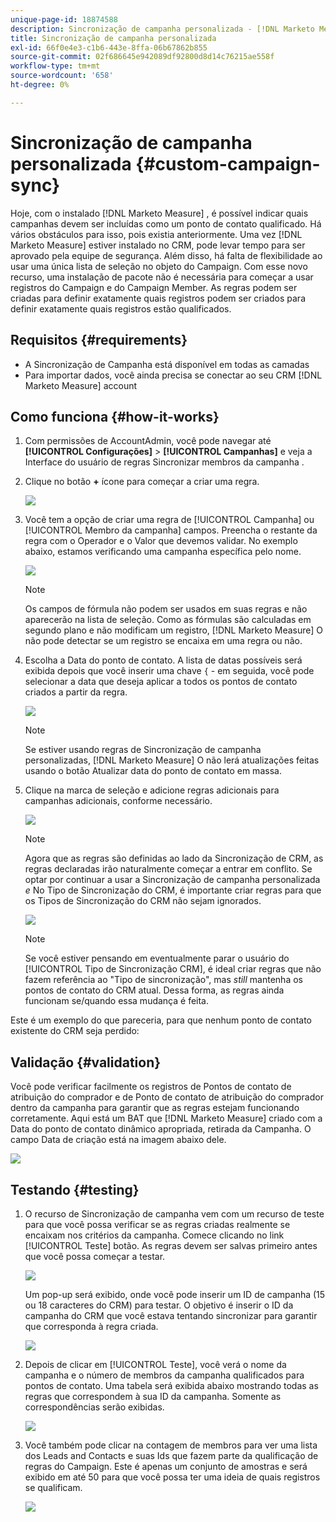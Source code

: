 ```yaml
---
unique-page-id: 18874588
description: Sincronização de campanha personalizada - [!DNL Marketo Measure] - Documentação do produto
title: Sincronização de campanha personalizada
exl-id: 66f0e4e3-c1b6-443e-8ffa-06b67862b855
source-git-commit: 02f686645e942089df92800d8d14c76215ae558f
workflow-type: tm+mt
source-wordcount: '658'
ht-degree: 0%

---
```


# Sincronização de campanha personalizada {#custom-campaign-sync}

Hoje, com o instalado [!DNL Marketo Measure] , é possível indicar quais campanhas devem ser incluídas como um ponto de contato qualificado. Há vários obstáculos para isso, pois existia anteriormente. Uma vez [!DNL Marketo Measure] estiver instalado no CRM, pode levar tempo para ser aprovado pela equipe de segurança. Além disso, há falta de flexibilidade ao usar uma única lista de seleção no objeto do Campaign. Com esse novo recurso, uma instalação de pacote não é necessária para começar a usar registros do Campaign e do Campaign Member. As regras podem ser criadas para definir exatamente quais registros podem ser criados para definir exatamente quais registros estão qualificados.

## Requisitos {#requirements}

* A Sincronização de Campanha está disponível em todas as camadas
* Para importar dados, você ainda precisa se conectar ao seu CRM [!DNL Marketo Measure] account

## Como funciona {#how-it-works}

1. Com permissões de AccountAdmin, você pode navegar até **[!UICONTROL Configurações]** > **[!UICONTROL Campanhas]** e veja a Interface do usuário de regras Sincronizar membros da campanha .
1. Clique no botão **+** ícone para começar a criar uma regra.

   ![](assets/1-1.png)

1. Você tem a opção de criar uma regra de [!UICONTROL Campanha] ou [!UICONTROL Membro da campanha] campos. Preencha o restante da regra com o Operador e o Valor que devemos validar. No exemplo abaixo, estamos verificando uma campanha específica pelo nome.

   ![](assets/2-1.png)

   >[!NOTE]
   >
   >Os campos de fórmula não podem ser usados em suas regras e não aparecerão na lista de seleção. Como as fórmulas são calculadas em segundo plano e não modificam um registro, [!DNL Marketo Measure] O não pode detectar se um registro se encaixa em uma regra ou não.

1. Escolha a Data do ponto de contato. A lista de datas possíveis será exibida depois que você inserir uma chave `{` - em seguida, você pode selecionar a data que deseja aplicar a todos os pontos de contato criados a partir da regra.

   ![](assets/3-1.png)

   >[!NOTE]
   >
   >Se estiver usando regras de Sincronização de campanha personalizadas, [!DNL Marketo Measure] O não lerá atualizações feitas usando o botão Atualizar data do ponto de contato em massa.

1. Clique na marca de seleção e adicione regras adicionais para campanhas adicionais, conforme necessário.

   ![](assets/4-1.png)

   >[!NOTE]
   >
   >Agora que as regras são definidas ao lado da Sincronização de CRM, as regras declaradas irão naturalmente começar a entrar em conflito. Se optar por continuar a usar a Sincronização de campanha personalizada _e_ No Tipo de Sincronização do CRM, é importante criar regras para que os Tipos de Sincronização do CRM não sejam ignorados.

   ![](assets/5-1.png)

   >[!NOTE]
   >
   >Se você estiver pensando em eventualmente parar o usuário do [!UICONTROL Tipo de Sincronização CRM], é ideal criar regras que não fazem referência ao &quot;Tipo de sincronização&quot;, mas _still_ mantenha os pontos de contato do CRM atual. Dessa forma, as regras ainda funcionam se/quando essa mudança é feita.

Este é um exemplo do que pareceria, para que nenhum ponto de contato existente do CRM seja perdido:

## Validação {#validation}

Você pode verificar facilmente os registros de Pontos de contato de atribuição do comprador e de Ponto de contato de atribuição do comprador dentro da campanha para garantir que as regras estejam funcionando corretamente. Aqui está um BAT que [!DNL Marketo Measure] criado com a Data do ponto de contato dinâmico apropriada, retirada da Campanha. O campo Data de criação está na imagem abaixo dele.

![](assets/6-1.png)

## Testando {#testing}

1. O recurso de Sincronização de campanha vem com um recurso de teste para que você possa verificar se as regras criadas realmente se encaixam nos critérios da campanha. Comece clicando no link [!UICONTROL Teste] botão. As regras devem ser salvas primeiro antes que você possa começar a testar.

   ![](assets/7-1.png)

   Um pop-up será exibido, onde você pode inserir um ID de campanha (15 ou 18 caracteres do CRM) para testar. O objetivo é inserir o ID da campanha do CRM que você estava tentando sincronizar para garantir que corresponda à regra criada.

   ![](assets/8-1.png)

1. Depois de clicar em [!UICONTROL Teste], você verá o nome da campanha e o número de membros da campanha qualificados para pontos de contato. Uma tabela será exibida abaixo mostrando todas as regras que correspondem à sua ID da campanha. Somente as correspondências serão exibidas.

   ![](assets/9.png)

1. Você também pode clicar na contagem de membros para ver uma lista dos Leads and Contacts e suas Ids que fazem parte da qualificação de regras do Campaign. Este é apenas um conjunto de amostras e será exibido em até 50 para que você possa ter uma ideia de quais registros se qualificam.

   ![](assets/10.png)
